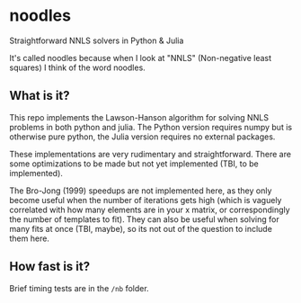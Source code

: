 # noodles
Straightforward NNLS solvers in Python &amp; Julia

It's called noodles because when I look at "NNLS" (Non-negative least squares)
I think of the word noodles.

## What is it?
This repo implements the Lawson-Hanson algorithm for solving NNLS problems
in both python and julia. The Python version requires numpy but
is otherwise pure python, the Julia version
requires no external packages.

These implementations are very rudimentary and straightforward. There are some
optimizations to be made but not yet implemented (TBI, to be implemented).

The Bro-Jong (1999) speedups are not implemented here, as they only
become useful when the number of iterations gets high (which is vaguely
correlated with how many elements are in your x matrix, or correspondingly
the number of templates to fit). They can also be useful when solving
for many fits at once (TBI, maybe), so its not out of the question to include
them here.

## How fast is it?
Brief timing tests are in the `/nb` folder.




